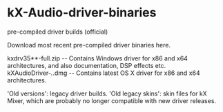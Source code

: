 # kX-Audio-driver-binaries
pre-compiled driver builds (official)

Download most recent pre-compiled driver binaries here.

kxdrv35**-full.zip -- Contains Windows driver for x86 and x64 architectures, and also documentation, DSP effects etc.
kXAudioDriver-*.*.dmg -- Contains latest OS X driver for x86 and x64 architectures.

'Old versions': legacy driver builds.
'Old legacy skins': skin files for kX Mixer, which are probably no longer compatible with new driver releases.

